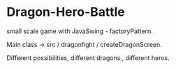 # Dragon-Hero-Battle 
small scale game with JavaSwing - factoryPattern.

Main class -> src / dragonfight / createDragonScreen.

Different possibilities, different dragons , different heros.

